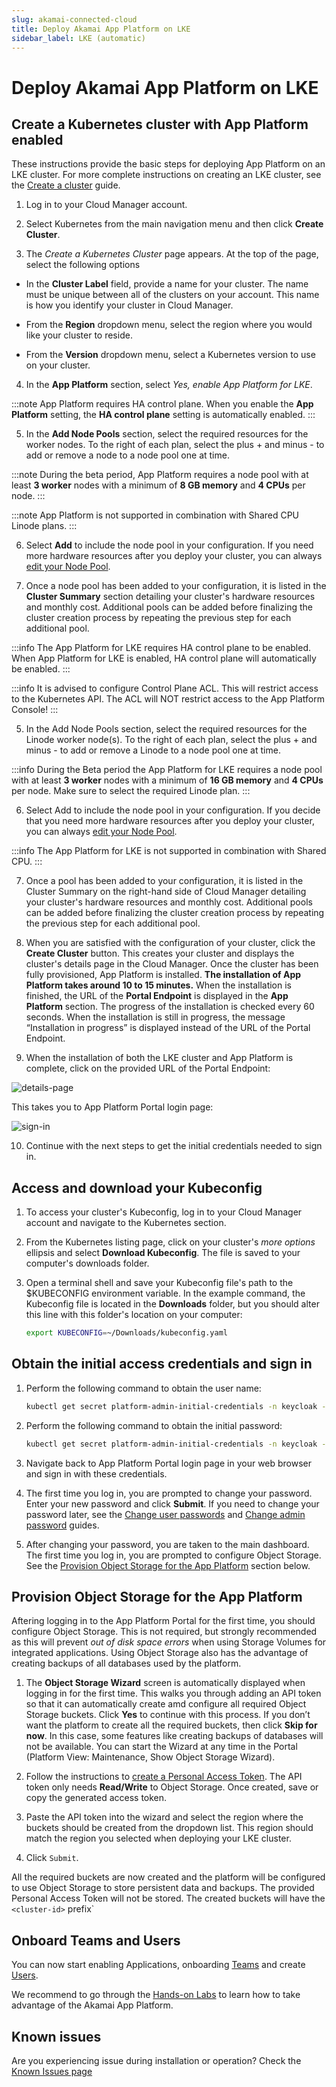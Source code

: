 ```yaml
---
slug: akamai-connected-cloud
title: Deploy Akamai App Platform on LKE
sidebar_label: LKE (automatic)
---
```


# Deploy Akamai App Platform on LKE

## Create a Kubernetes cluster with App Platform enabled

These instructions provide the basic steps for deploying App Platform on an LKE cluster. For more complete instructions on creating an LKE cluster, see the [Create a cluster](https://techdocs.akamai.com/cloud-computing/docs/create-a-cluster) guide.

1. Log in to your Cloud Manager account.

2. Select Kubernetes from the main navigation menu and then click **Create Cluster**.

3. The _Create a Kubernetes Cluster_ page appears. At the top of the page, select the following options

- In the **Cluster Label** field, provide a name for your cluster. The name must be unique between all of the clusters on your account. This name is how you identify your cluster in Cloud Manager.

- From the **Region** dropdown menu, select the region where you would like your cluster to reside.

- From the **Version** dropdown menu, select a Kubernetes version to use on your cluster.

4. In the **App Platform** section, select _Yes, enable App Platform for LKE_.

:::note
App Platform requires HA control plane. When you enable the **App Platform** setting, the **HA control plane** setting is automatically enabled.
:::

5. In the **Add Node Pools** section, select the required resources for the worker nodes. To the right of each plan, select the plus + and minus - to add or remove a node to a node pool one at time.

:::note
During the beta period, App Platform requires a node pool with at least **3 worker** nodes with a minimum of **8 GB memory** and **4 CPUs** per node.
:::

:::note
App Platform is not supported in combination with Shared CPU Linode plans.
:::

6. Select **Add** to include the node pool in your configuration. If you need more hardware resources after you deploy your cluster, you can always [edit your Node Pool](https://techdocs.akamai.com/cloud-computing/docs/manage-nodes-and-node-pools).

7. Once a node pool has been added to your configuration, it is listed in the **Cluster Summary** section detailing your cluster's hardware resources and monthly cost. Additional pools can be added before finalizing the cluster creation process by repeating the previous step for each additional pool.

:::info
The App Platform for LKE requires HA control plane to be enabled. When App Platform for LKE is enabled, HA control plane will automatically be enabled.
:::

:::info
It is advised to configure Control Plane ACL. This will restrict access to the Kubernetes API. The ACL will NOT restrict access to the App Platform Console!
:::

5. In the Add Node Pools section, select the required resources for the Linode worker node(s). To the right of each plan, select the plus + and minus - to add or remove a Linode to a node pool one at time.

:::info
During the Beta period the App Platform for LKE requires a node pool with at least **3 worker** nodes with a minimum of **16 GB memory** and **4 CPUs** per node. Make sure to select the required Linode plan.
:::

6. Select Add to include the node pool in your configuration. If you decide that you need more hardware resources after you deploy your cluster, you can always [edit your Node Pool](https://techdocs.akamai.com/cloud-computing/docs/manage-nodes-and-node-pools).

:::info
The App Platform for LKE is not supported in combination with Shared CPU.
:::

7. Once a pool has been added to your configuration, it is listed in the Cluster Summary on the right-hand side of Cloud Manager detailing your cluster's hardware resources and monthly cost. Additional pools can be added before finalizing the cluster creation process by repeating the previous step for each additional pool.

8. When you are satisfied with the configuration of your cluster, click the **Create Cluster** button. This creates your cluster and displays the cluster's details page in the Cloud Manager. Once the cluster has been fully provisioned, App Platform is installed. **The installation of App Platform takes around 10 to 15 minutes.** When the installation is finished, the URL of the **Portal Endpoint** is displayed in the **App Platform** section. The progress of the installation is checked every 60 seconds. When the installation is still in progress, the message “Installation in progress” is displayed instead of the URL of the Portal Endpoint.

9. When the installation of both the LKE cluster and App Platform is complete, click on the provided URL of the Portal Endpoint:

![details-page](../../img/cluster-details-page.png)

This takes you to App Platform Portal login page:

![sign-in](../../img/sign-in-page.png)

10. Continue with the next steps to get the initial credentials needed to sign in.

## Access and download your Kubeconfig

1. To access your cluster's Kubeconfig, log in to your Cloud Manager account and navigate to the Kubernetes section.

2. From the Kubernetes listing page, click on your cluster's _more options_ ellipsis and select **Download Kubeconfig**. The file is saved to your computer's downloads folder.

3. Open a terminal shell and save your Kubeconfig file's path to the $KUBECONFIG environment variable. In the example command, the Kubeconfig file is located in the **Downloads** folder, but you should alter this line with this folder's location on your computer:

   ```bash
   export KUBECONFIG=~/Downloads/kubeconfig.yaml
   ```

## Obtain the initial access credentials and sign in

1. Perform the following command to obtain the user name:

   ```bash
   kubectl get secret platform-admin-initial-credentials -n keycloak --template={{.data.username}} | base64 -d
   ```

2. Perform the following command to obtain the initial password:

   ```bash
   kubectl get secret platform-admin-initial-credentials -n keycloak --template={{.data.password}} | base64 -d
   ```

3. Navigate back to App Platform Portal login page in your web browser and sign in with these credentials.

4. The first time you log in, you are prompted to change your password. Enter your new password and click **Submit**. If you need to change your password later, see the [Change user passwords](http://localhost:3001/docs/for-ops/how-to/change-user-passwords) and [Change admin password](http://localhost:3001/docs/for-ops/how-to/change-admin-password) guides.

5. After changing your password, you are taken to the main dashboard. The first time you log in, you are prompted to configure Object Storage. See the [Provision Object Storage for the App Platform](#provision-object-storage-for-the-app-platform) section below.

## Provision Object Storage for the App Platform

Aftering logging in to the App Platform Portal for the first time, you should configure Object Storage. This is not required, but strongly recommended as this will prevent _out of disk space errors_ when using Storage Volumes for integrated applications. Using Object Storage also has the advantage of creating backups of all databases used by the platform.

1. The **Object Storage Wizard** screen is automatically displayed when logging in for the first time. This walks you through adding an API token so that it can automatically create amd configure all required Object Storage buckets. Click **Yes** to continue with this process. If you don’t want the platform to create all the required buckets, then click **Skip for now**. In this case, some features like creating backups of databases will not be available. You can start the Wizard at any time in the Portal (Platform View: Maintenance, Show Object Storage Wizard).

1. Follow the instructions to [create a Personal Access Token](https://techdocs.akamai.com/linode-api/reference/get-started#personal-access-tokens). The API token only needs **Read/Write** to Object Storage. Once created, save or copy the generated access token.

1. Paste the API token into the wizard and select the region where the buckets should be created from the dropdown list. This region should match the region you selected when deploying your LKE cluster.

1. Click `Submit`.

All the required buckets are now created and the platform will be configured to use Object Storage to store persistent data and backups. The provided Personal Access Token will not be stored. The created buckets will have the `<cluster-id>` prefix`

## Onboard Teams and Users

You can now start enabling Applications, onboarding [Teams](../../for-ops/console/teams) and create [Users](../../for-ops/console/user-management).

We recommend to go through the [Hands-on Labs](../labs/overview) to learn how to take advantage of the Akamai App Platform.

## Known issues

Are you experiencing issue during installation or operation? Check the [Known Issues page](../../for-ops/known-issues.md)
